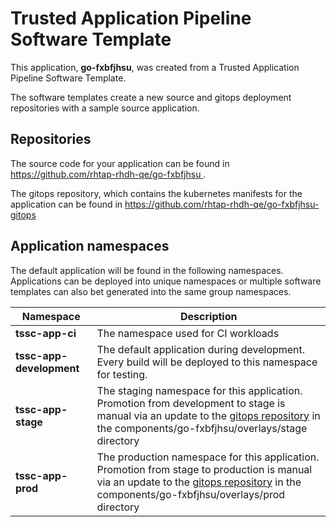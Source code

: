 # Trusted Application Pipeline Software Template

This application, **go-fxbfjhsu**, was created from a Trusted Application Pipeline Software Template.

The software templates create a new source and gitops deployment repositories with a sample source application. 

## Repositories

The source code for your application can be found in [https://github.com/rhtap-rhdh-qe/go-fxbfjhsu ](https://github.com/rhtap-rhdh-qe/go-fxbfjhsu ).
 
The gitops repository, which contains the kubernetes manifests for the application can be found in 
[https://github.com/rhtap-rhdh-qe/go-fxbfjhsu-gitops ](https://github.com/rhtap-rhdh-qe/go-fxbfjhsu-gitops ) 

## Application namespaces 

The default application will be found in the following namespaces. Applications can be deployed into unique namespaces or multiple software templates can also bet generated into the same group namespaces.  

|  Namespace   |  Description   |  
| -------- | -------- |
| **tssc-app-ci** | The namespace used for CI workloads |
| **tssc-app-development** | The default application during development. Every build will be deployed to this namespace for testing. |
| **tssc-app-stage** | The staging namespace for this application. Promotion from development to stage is manual via an update to the [gitops repository](https://github.com/rhtap-rhdh-qe/go-fxbfjhsu-gitops ) in the components/go-fxbfjhsu/overlays/stage directory |
| **tssc-app-prod** | The production namespace for this application. Promotion from stage to production is manual via an update to the [gitops repository](https://github.com/rhtap-rhdh-qe/go-fxbfjhsu-gitops ) in the components/go-fxbfjhsu/overlays/prod directory |